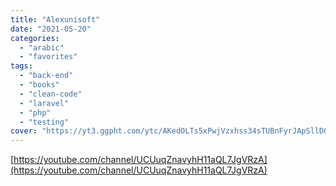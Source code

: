 ```yaml
---
title: "Alexunisoft"
date: "2021-05-20"
categories:
  - "arabic"
  - "favorites"
tags:
  - "back-end"
  - "books"
  - "clean-code"
  - "laravel"
  - "php"
  - "testing"
cover: "https://yt3.ggpht.com/ytc/AKedOLTs5xPwjVzxhss34sTUBnFyrJApSllD0pa3oQaOhw=s88-c-k-c0x00ffffff-no-rj"
---
```


[https://youtube.com/channel/UCUuqZnavyhH11aQL7JgVRzA](https://youtube.com/channel/UCUuqZnavyhH11aQL7JgVRzA)
